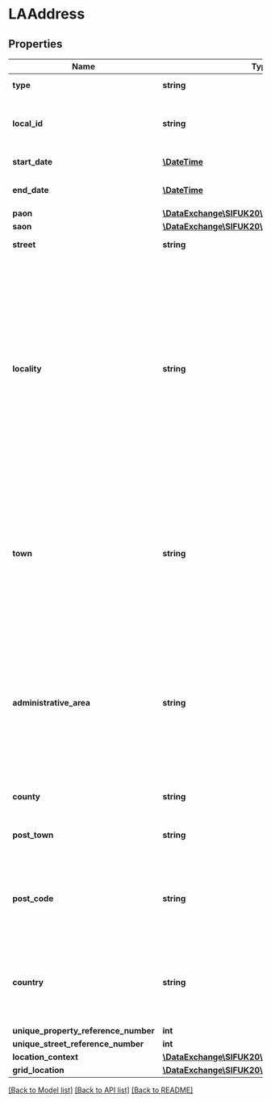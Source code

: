 # LAAddress

## Properties
Name | Type | Description | Notes
------------ | ------------- | ------------- | -------------
**type** | **string** | Code that defines the address type. | 
**local_id** | **string** | The locally assigned identifier for this address in the publishing system. | [optional] 
**start_date** | [**\DateTime**](Date.md) | Date person began using this address. | [optional] 
**end_date** | [**\DateTime**](Date.md) | Date person stopped using this address. | [optional] 
**paon** | [**\DataExchange\SIFUK20\Models\PAON**](PAON.md) |  | [optional] 
**saon** | [**\DataExchange\SIFUK20\Models\SAON**](SAON.md) |  | [optional] 
**street** | **string** | The name of the street. | [optional] 
**locality** | **string** | The locality name refers to a neighbourhood, suburb, district, village, estate, settlement, or parish that may form part of a town, or stand in its own right within the context of an administrative area. Where an industrial estate contains streets it is defined as a locality in its own right. At least one of Locality, Town, or AdministrativeArea must be specified. | [optional] 
**town** | **string** | The city name refers to a city or town that is not an adminstrative area, a suburb of an administrative area that does not form part of another town or a London district. At least one of Locality, Town, or AdministrativeArea must be specified. | [optional] 
**administrative_area** | **string** | The administrative area is a geographic area that may be the highest level local administrative area, and may be a county or a unitary authority, an island or island group, or London. At least one of Locality, Town, or AdministrativeArea must be specified | [optional] 
**county** | **string** | Where applicable, the name of the county. | [optional] 
**post_town** | **string** | Post Office usually assigns these based on Sorting Office. | [optional] 
**post_code** | **string** | The code allocated by the Post Office (within GBR) to identify a group of postal delivery points. Valid Postcode formats are: | [optional] 
**country** | **string** | Country where physical address is located, if known. Usually this is going to be &amp;#039;GBR&amp;#039; but could be outside the UK. | [optional] 
**unique_property_reference_number** | **int** |  | [optional] 
**unique_street_reference_number** | **int** |  | [optional] 
**location_context** | [**\DataExchange\SIFUK20\Models\LocationContext**](LocationContext.md) |  | [optional] 
**grid_location** | [**\DataExchange\SIFUK20\Models\GridLocation**](GridLocation.md) |  | [optional] 

[[Back to Model list]](../README.md#documentation-for-models) [[Back to API list]](../README.md#documentation-for-api-endpoints) [[Back to README]](../README.md)


